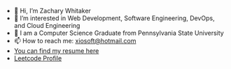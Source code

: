 - 👋 Hi, I’m Zachary Whitaker
- 👀 I’m interested in Web Development, Software Engineering, DevOps, and Cloud Engineering
- 🌱 I am a Computer Science Graduate from Pennsylvania State University
- 📫 How to reach me: xiosoft@hotmail.com
- [You can find my resume here](https://docs.google.com/document/d/14GCXkyxns3Jg7TaHDxDjkvyFwm1ZUDD6Bjtfj3x12JE/edit?usp=sharing)
- [Leetcode Profile](https://leetcode.com/u/zvw5251/)
<!---
MajaSLash/MajaSLash is a ✨ special ✨ repository because its `README.md` (this file) appears on your GitHub profile.
You can click the Preview link to take a look at your changes.
--->
